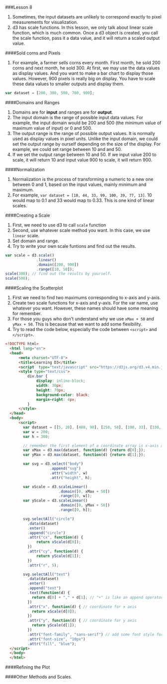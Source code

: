 ###Lesson 8
1. Sometimes, the input datasets are unlikely to correspond exactly to pixel measurements for visualization. 
2. d3 has scale functions. In this lesson, we only talk about linear scale function, which is much common. Once a d3 object is created, you call the scale function, pass it a data value, and it will return a scaled output value. 

####Sold corns and Pixels
1. For example, a farmer sells corns every month. First month, he sold 200 corns and next month, he sold 300. At first, we may use the data values as display values. And you want to make a bar chart to display those values. However, 900 pixels is really big on display. You have to scale these data values to smaller outputs and display them. 
```Javascript 
var dataset = [200, 300, 500, 700, 900];
```

####Domains and Ranges
1. Domains are for __input__ and ranges are for __output__. 
2. The input domain is the range of possible input data values. For example, the input domain would be 200 and 500 (the minimum value of maximum value of input) or 0 and 500.
3. The output range is the range of possible output values. It is normally used as display values in pixel units. Unlike the input domain, we could set the output range by ourself depending on the size of the display. For example, we could set range between 10 and and 50. 
4. If we set the output range between 10 and 50. If we input value 200 to scale, it will return 10 and input value 900 to scale, it will return 900. 

####Normalization
1. Normalization is the process of transforming a numeric to a new one between 0 and 1, based on the input values, mainly minimum and maximum. 
2. For example, ```var dataset = [10, 44, 33, 99, 100, 39, 77, 13]```. 10 would map to 0.1 and 33 would map to 0.33. This is one kind of linear scales. 

####Creating a Scale
1. First, we need to use d3 to call ```scale``` function
2. Second, use whatever scale method you want. In this case, we use ```linear``` scale. 
3. Set domain and range.
4. Try to write your own scale funtions and find out the results.
```Javascript
var scale = d3.scale()
              .linear()
              .domain([200, 900])
              .range([10, 50]);
scale(300); // find out the results by yourself.
scale(500);
```

####Scaling the Scatterplot
1. First we need to find two maximums corresponding to x-axis and y-axis.
2. Create two scale functions for x-axis and y-axis. For the var name, use whatever you want. However, these names should have some meaning for remember. 
3. For those you guys who don't understand why we use ```xMax + 50``` and ```yMax + 50```. This is because that we want to add some flexibility. 
4. Try to read the code below, especially the code between ```<script>``` and ```</script>```.

```HTML
<!DOCTYPE html>
  <html lang="en">
  <head>
      <meta charset="UTF-8">
      <title>Learning D3</title>
      <script  type="text/javascript" src="https://d3js.org/d3.v4.min.js"></script>
      <style type="text/css">
          div.bar {
              display: inline-block;
              width: 30px;
              height: 70px;
              background-color: black;
              margin-right: 4px;
          }
      </style>
  </head>
  <body>
      <script>
        var dataset = [[5, 20], [480, 90], [250, 50], [100, 33], [330, 95], [410, 12]];
        var w = 200;
        var h = 300;

        // remember the first element of a coordinate array is x-axis and second element is y-axis
        var xMax = d3.max(dataset, function(d) {return d[0];});
        var yMax = d3.max(dataset, function(d) {return d[1];});

        var svg = d3.select("body")
                    .append("svg")
                    .attr("width", w)
                    .attr("height", h);

        var xScale = d3.scaleLinear()                        
                        .domain([0, xMax + 50])
                        .range([0, w]);
        var yScale = d3.scaleLinear()        
                        .domain([0, yMax + 50])
                        .range([0, h]);

        svg.selectAll("circle")
          .data(dataset)
          .enter()
          .append("circle")
          .attr("cx", function(d) {
              return xScale(d[0]);  
          })
          .attr("cy", function(d) {
              return yScale(d[1]);
          })
          .attr("r", 5); 

        svg.selectAll("text")
          .data(dataset)
          .enter()
          .append("text")
          .text(function(d) {
            return d[0] + "," + d[1]; // "+" is like an append operator
          })
          .attr("x", function(d) { // coordinate for x axis
            return xScale(d[0]);
          })
          .attr("y", function(d) { // coordinate for y axis
            return yScale(d[1]);
          })
          .attr("font-family", "sans-serif") // add some font style for the text
          .attr("font-size", "10px")
          .attr("fill", "blue");
  </script>
  </body>
  </html> 
```         
 
  
 
####Refining the Plot

####Other Methods and Scales. 
